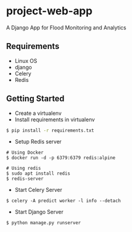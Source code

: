 # project-web-app
A Django App for Flood Monitoring and Analytics


## Requirements
- Linux OS
- django
- Celery
- Redis

## Getting Started
- Create  a virtualenv
- Install requirements in virtualenv
```bash
$ pip install -r requirements.txt
```
- Setup Redis server
```
# Using Docker
$ docker run -d -p 6379:6379 redis:alpine

# Using redis
$ sudo apt install redis
$ redis-server
```

- Start Celery Server
```
$ celery -A predict worker -l info --detach
```

- Start Django Server
```
$ python manage.py runserver
```
